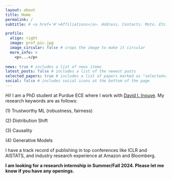 ```yaml
---
layout: about
title: Home
permalink: /
subtitle: # <a href='#'>Affiliations</a>. Address. Contacts. Moto. Etc.

profile:
  align: right
  image: prof_pic.jpg
  image_circular: false # crops the image to make it circular
  more_info: >
    <p>...</p>
    
news: true # includes a list of news items
latest_posts: false # includes a list of the newest posts
selected_papers: true # includes a list of papers marked as "selected={true}"
social: false # includes social icons at the bottom of the page
---
```


Hi! I am a PhD student at Purdue ECE where I work with [David I. Inouye](https://www.davidinouye.com/). My research keywords are as follows:

(1) Trustworthy ML (robustness, fairness)

(2) Distribution Shift

(3) Causality

(4) Generative Models

I have a track record of publishing in top conferences like ICLR and AISTATS, and industry research experience at Amazon and Bloomberg.

**I am looking for a research internship in Summer/Fall 2024. Please let me know if you have any openings.**